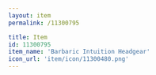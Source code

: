 ```yaml
---
layout: item
permalink: /11300795

title: Item
id: 11300795
item_name: 'Barbaric Intuition Headgear'
icon_url: 'item/icon/11300480.png'
---
```

